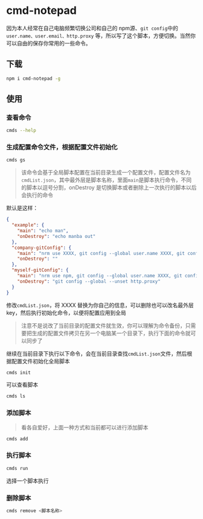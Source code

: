 # cmd-notepad

因为本人经常在自己电脑频繁切换公司和自己的 npm源、`git config`中的 `user.name、user.email、http.proxy` 等，所以写了这个脚本，方便切换。当然你可以自由的保存你常用的一些命令。

## 下载

```bash
npm i cmd-notepad -g
```

## 使用

### 查看命令

```bash
cmds --help
```

### 生成配置命令文件，根据配置文件初始化

```bash
cmds gs
```

> 该命令会基于全局脚本配置在当前目录生成一个配置文件，配置文件名为`cmdList.json`，其中最外层是脚本名称，里面`main`是脚本执行命令，不同的脚本以逗号分割，onDestroy 是切换脚本或者删除上一次执行的脚本以后会执行的命令

默认是这样：

```json
{
  "example": {
    "main": "echo man",
    "onDestroy": "echo manba out"
  },
  "company-gitConfig": {
    "main": "nrm use XXXX, git config --global user.name XXXX, git config --global user.email XXXX",
    "onDestroy": ""
  },
  "myself-gitConfig": {
    "main": "nrm use npm, git config --global user.name XXXX, git config --global user.email XXXX, git config --global http.proxy 127.0.0.1:XXXX",
    "onDestroy": "git config --global --unset http.proxy"
  }
}
```

修改`cmdList.json`，将 XXXX 替换为你自己的信息，可以删除也可以改名最外层 key，然后执行初始化命令，以便将配置应用到全局

> 注意不是说改了当前目录的配置文件就生效，你可以理解为命令备份，只需要把生成的配置文件拷贝在另一个电脑某一个目录下，执行下面的命令就可以同步了

继续在当前目录下执行以下命令，会在当前目录查找`cmdList.json`文件，然后根据配置文件初始化全局脚本

```bash
cmds init
```

可以查看脚本

```bash
cmds ls
```

### 添加脚本

> 看各自爱好，上面一种方式和当前都可以进行添加脚本

```bash
cmds add
```

### 执行脚本

```bash
cmds run
```

选择一个脚本执行

### 删除脚本

```bash
cmds remove <脚本名称>
```
